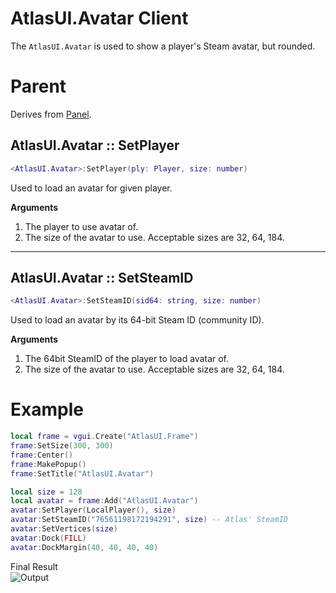 # AtlasUI.Avatar <client>Client</client>

The `AtlasUI.Avatar` is used to show a player's Steam avatar, but rounded.  

# Parent

Derives from [Panel](https://wiki.facepunch.com/gmod/Panel).

## AtlasUI.Avatar :: SetPlayer

```lua
<AtlasUI.Avatar>:SetPlayer(ply: Player, size: number)
```

Used to load an avatar for given player.

**Arguments**

1. The player to use avatar of.
2. The size of the avatar to use. Acceptable sizes are 32, 64, 184.

---

## AtlasUI.Avatar :: SetSteamID

```lua
<AtlasUI.Avatar>:SetSteamID(sid64: string, size: number)
```

Used to load an avatar by its 64-bit Steam ID (community ID).

**Arguments**

1. The 64bit SteamID of the player to load avatar of.
2. The size of the avatar to use. Acceptable sizes are 32, 64, 184.

# Example

```lua
local frame = vgui.Create("AtlasUI.Frame")
frame:SetSize(300, 300)
frame:Center()
frame:MakePopup()
frame:SetTitle("AtlasUI.Avatar")

local size = 128
local avatar = frame:Add("AtlasUI.Avatar")
avatar:SetPlayer(LocalPlayer(), size)
avatar:SetSteamID("76561198172194291", size) -- Atlas' SteamID
avatar:SetVertices(size)
avatar:Dock(FILL)
avatar:DockMargin(40, 40, 40, 40)
```

Final Result  
![Output](https://IMGURFILENEEDED.com/a.png)